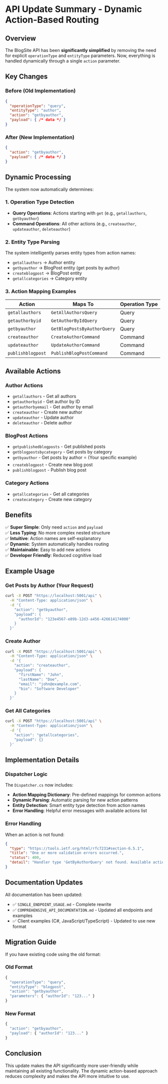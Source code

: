 # API Update Summary - Dynamic Action-Based Routing

## Overview

The BlogSite API has been **significantly simplified** by removing the need for explicit `operationType` and `entityType` parameters. Now, everything is handled dynamically through a single `action` parameter.

## Key Changes

### Before (Old Implementation)
```json
{
  "operationType": "query",
  "entityType": "author", 
  "action": "getbyauthor",
  "payload": { /* data */ }
}
```

### After (New Implementation)
```json
{
  "action": "getbyauthor",
  "payload": { /* data */ }
}
```

## Dynamic Processing

The system now automatically determines:

### 1. Operation Type Detection
- **Query Operations**: Actions starting with `get` (e.g., `getallauthors`, `getbyauthor`)
- **Command Operations**: All other actions (e.g., `createauthor`, `updateauthor`, `deleteauthor`)

### 2. Entity Type Parsing
The system intelligently parses entity types from action names:
- `getallauthors` → Author entity
- `getbyauthor` → BlogPost entity (get posts by author)
- `createblogpost` → BlogPost entity
- `getallcategories` → Category entity

### 3. Action Mapping Examples
| Action | Maps To | Operation Type |
|--------|---------|----------------|
| `getallauthors` | `GetAllAuthorsQuery` | Query |
| `getauthorbyid` | `GetAuthorByIdQuery` | Query |
| `getbyauthor` | `GetBlogPostsByAuthorQuery` | Query |
| `createauthor` | `CreateAuthorCommand` | Command |
| `updateauthor` | `UpdateAuthorCommand` | Command |
| `publishblogpost` | `PublishBlogPostCommand` | Command |

## Available Actions

### Author Actions
- `getallauthors` - Get all authors
- `getauthorbyid` - Get author by ID  
- `getauthorbyemail` - Get author by email
- `createauthor` - Create new author
- `updateauthor` - Update author
- `deleteauthor` - Delete author

### BlogPost Actions  
- `getpublishedblogposts` - Get published posts
- `getblogpostsbycategory` - Get posts by category
- `getbyauthor` - Get posts by author ⭐ (Your specific example)
- `createblogpost` - Create new blog post
- `publishblogpost` - Publish blog post

### Category Actions
- `getallcategories` - Get all categories
- `createcategory` - Create new category

## Benefits

✅ **Super Simple**: Only need `action` and `payload`  
✅ **Less Typing**: No more complex nested structure  
✅ **Intuitive**: Action names are self-explanatory  
✅ **Dynamic**: System automatically handles routing  
✅ **Maintainable**: Easy to add new actions  
✅ **Developer Friendly**: Reduced cognitive load  

## Example Usage

### Get Posts by Author (Your Request)
```bash
curl -X POST "https://localhost:5001/api" \
  -H "Content-Type: application/json" \
  -d '{
    "action": "getbyauthor",
    "payload": {
      "authorId": "123e4567-e89b-12d3-a456-426614174000"
    }
  }'
```

### Create Author
```bash
curl -X POST "https://localhost:5001/api" \
  -H "Content-Type: application/json" \
  -d '{
    "action": "createauthor",
    "payload": {
      "firstName": "John",
      "lastName": "Doe",
      "email": "john@example.com",
      "bio": "Software Developer"
    }
  }'
```

### Get All Categories
```bash
curl -X POST "https://localhost:5001/api" \
  -H "Content-Type: application/json" \
  -d '{
    "action": "getallcategories",
    "payload": {}
  }'
```

## Implementation Details

### Dispatcher Logic
The `Dispatcher.cs` now includes:
- **Action Mapping Dictionary**: Pre-defined mappings for common actions
- **Dynamic Parsing**: Automatic parsing for new action patterns
- **Entity Detection**: Smart entity type detection from action names
- **Error Handling**: Helpful error messages with available actions list

### Error Handling
When an action is not found:
```json
{
  "type": "https://tools.ietf.org/html/rfc7231#section-6.5.1",
  "title": "One or more validation errors occurred.",
  "status": 400,
  "detail": "Handler type 'GetByAuthorQuery' not found. Available actions: getbyauthor, getauthorbyid, getauthorbyemail, ..."
}
```

## Documentation Updates

All documentation has been updated:
- ✅ `SINGLE_ENDPOINT_USAGE.md` - Complete rewrite
- ✅ `COMPREHENSIVE_API_DOCUMENTATION.md` - Updated all endpoints and examples
- ✅ Client examples (C#, JavaScript/TypeScript) - Updated to use new format

## Migration Guide

If you have existing code using the old format:

### Old Format
```javascript
{
  "operationType": "query",
  "entityType": "blogpost",
  "action": "getbyauthor",
  "parameters": { "authorId": "123..." }
}
```

### New Format
```javascript
{
  "action": "getbyauthor",
  "payload": { "authorId": "123..." }
}
```

## Conclusion

This update makes the API significantly more user-friendly while maintaining all existing functionality. The dynamic action-based approach reduces complexity and makes the API more intuitive to use.